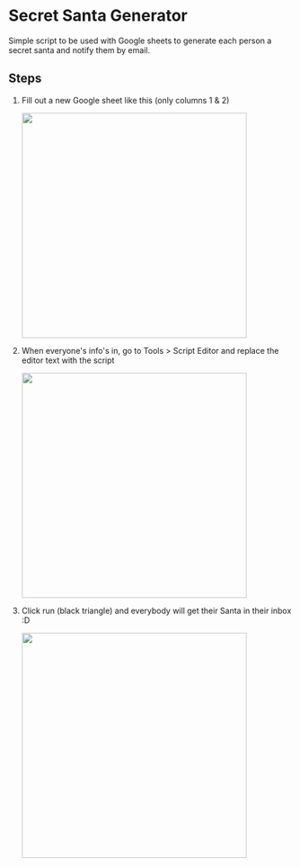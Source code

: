 # Secret Santa Generator

Simple script to be used with Google sheets to generate each person a secret santa and notify them by email. 



## Steps
1. Fill out a new Google sheet like this (only columns 1 & 2)

   <img src="https://user-images.githubusercontent.com/5414980/32763274-8eced9ea-c8b3-11e7-9539-73701742f9e2.png" width="400">


2. When everyone's info's in, go to Tools > Script Editor and replace the editor text with the script

   <img src="https://user-images.githubusercontent.com/5414980/32763275-8ee7461a-c8b3-11e7-9427-eb918e3ddbeb.png" width="400">


3. Click run (black triangle) and everybody will get their Santa in their inbox :D

   <img src="https://user-images.githubusercontent.com/5414980/32763276-8f03c5ec-c8b3-11e7-98fa-8ce127fbfa93.png" width="400">
